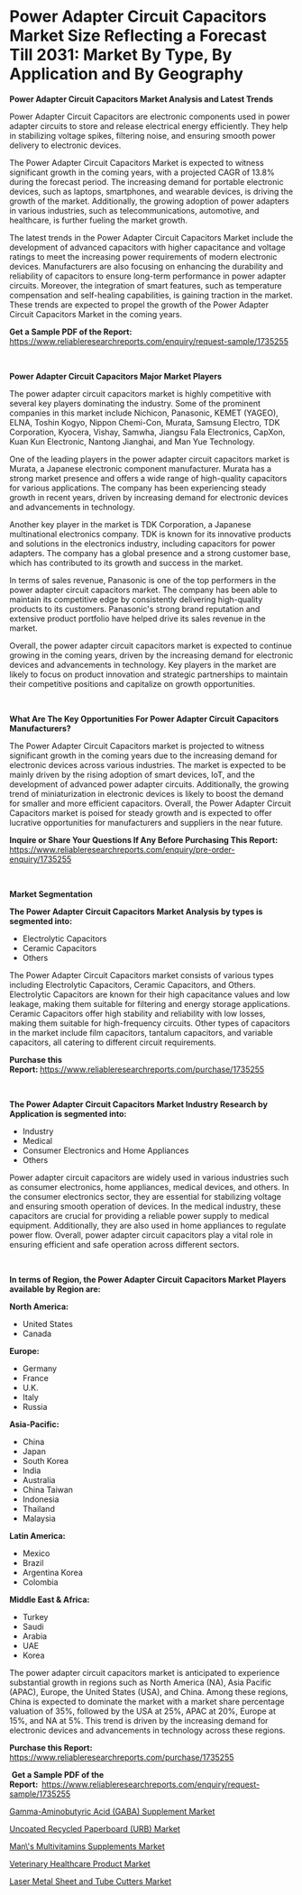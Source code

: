 <p><h1>Power Adapter Circuit Capacitors Market Size Reflecting a Forecast Till 2031: Market By Type, By Application and By Geography</h1></p><p><strong>Power Adapter Circuit Capacitors Market Analysis and Latest Trends</strong></p>
<p><p>Power Adapter Circuit Capacitors are electronic components used in power adapter circuits to store and release electrical energy efficiently. They help in stabilizing voltage spikes, filtering noise, and ensuring smooth power delivery to electronic devices.</p><p>The Power Adapter Circuit Capacitors Market is expected to witness significant growth in the coming years, with a projected CAGR of 13.8% during the forecast period. The increasing demand for portable electronic devices, such as laptops, smartphones, and wearable devices, is driving the growth of the market. Additionally, the growing adoption of power adapters in various industries, such as telecommunications, automotive, and healthcare, is further fueling the market growth.</p><p>The latest trends in the Power Adapter Circuit Capacitors Market include the development of advanced capacitors with higher capacitance and voltage ratings to meet the increasing power requirements of modern electronic devices. Manufacturers are also focusing on enhancing the durability and reliability of capacitors to ensure long-term performance in power adapter circuits. Moreover, the integration of smart features, such as temperature compensation and self-healing capabilities, is gaining traction in the market. These trends are expected to propel the growth of the Power Adapter Circuit Capacitors Market in the coming years.</p></p>
<p><strong>Get a Sample PDF of the Report:&nbsp;</strong> <a href="https://www.reliableresearchreports.com/enquiry/request-sample/1735255">https://www.reliableresearchreports.com/enquiry/request-sample/1735255</a></p>
<p>&nbsp;</p>
<p><strong>Power Adapter Circuit Capacitors Major Market Players</strong></p>
<p><p>The power adapter circuit capacitors market is highly competitive with several key players dominating the industry. Some of the prominent companies in this market include Nichicon, Panasonic, KEMET (YAGEO), ELNA, Toshin Kogyo, Nippon Chemi-Con, Murata, Samsung Electro, TDK Corporation, Kyocera, Vishay, Samwha, Jiangsu Fala Electronics, CapXon, Kuan Kun Electronic, Nantong Jianghai, and Man Yue Technology.</p><p>One of the leading players in the power adapter circuit capacitors market is Murata, a Japanese electronic component manufacturer. Murata has a strong market presence and offers a wide range of high-quality capacitors for various applications. The company has been experiencing steady growth in recent years, driven by increasing demand for electronic devices and advancements in technology.</p><p>Another key player in the market is TDK Corporation, a Japanese multinational electronics company. TDK is known for its innovative products and solutions in the electronics industry, including capacitors for power adapters. The company has a global presence and a strong customer base, which has contributed to its growth and success in the market.</p><p>In terms of sales revenue, Panasonic is one of the top performers in the power adapter circuit capacitors market. The company has been able to maintain its competitive edge by consistently delivering high-quality products to its customers. Panasonic's strong brand reputation and extensive product portfolio have helped drive its sales revenue in the market.</p><p>Overall, the power adapter circuit capacitors market is expected to continue growing in the coming years, driven by the increasing demand for electronic devices and advancements in technology. Key players in the market are likely to focus on product innovation and strategic partnerships to maintain their competitive positions and capitalize on growth opportunities.</p></p>
<p>&nbsp;</p>
<p><strong>What Are The Key Opportunities For Power Adapter Circuit Capacitors Manufacturers?</strong></p>
<p><p>The Power Adapter Circuit Capacitors market is projected to witness significant growth in the coming years due to the increasing demand for electronic devices across various industries. The market is expected to be mainly driven by the rising adoption of smart devices, IoT, and the development of advanced power adapter circuits. Additionally, the growing trend of miniaturization in electronic devices is likely to boost the demand for smaller and more efficient capacitors. Overall, the Power Adapter Circuit Capacitors market is poised for steady growth and is expected to offer lucrative opportunities for manufacturers and suppliers in the near future.</p></p>
<p><strong>Inquire or Share Your Questions If Any Before Purchasing This Report:</strong> <a href="https://www.reliableresearchreports.com/enquiry/pre-order-enquiry/1735255">https://www.reliableresearchreports.com/enquiry/pre-order-enquiry/1735255</a></p>
<p>&nbsp;</p>
<p><strong>Market Segmentation</strong></p>
<p><strong>The Power Adapter Circuit Capacitors Market Analysis by types is segmented into:</strong></p>
<p><ul><li>Electrolytic Capacitors</li><li>Ceramic Capacitors</li><li>Others</li></ul></p>
<p><p>The Power Adapter Circuit Capacitors market consists of various types including Electrolytic Capacitors, Ceramic Capacitors, and Others. Electrolytic Capacitors are known for their high capacitance values and low leakage, making them suitable for filtering and energy storage applications. Ceramic Capacitors offer high stability and reliability with low losses, making them suitable for high-frequency circuits. Other types of capacitors in the market include film capacitors, tantalum capacitors, and variable capacitors, all catering to different circuit requirements.</p></p>
<p><strong>Purchase this Report:&nbsp;</strong><a href="https://www.reliableresearchreports.com/purchase/1735255">https://www.reliableresearchreports.com/purchase/1735255</a></p>
<p>&nbsp;</p>
<p><strong>The Power Adapter Circuit Capacitors Market Industry Research by Application is segmented into:</strong></p>
<p><ul><li>Industry</li><li>Medical</li><li>Consumer Electronics and Home Appliances</li><li>Others</li></ul></p>
<p><p>Power adapter circuit capacitors are widely used in various industries such as consumer electronics, home appliances, medical devices, and others. In the consumer electronics sector, they are essential for stabilizing voltage and ensuring smooth operation of devices. In the medical industry, these capacitors are crucial for providing a reliable power supply to medical equipment. Additionally, they are also used in home appliances to regulate power flow. Overall, power adapter circuit capacitors play a vital role in ensuring efficient and safe operation across different sectors.</p></p>
<p>&nbsp;</p>
<p><strong>In terms of Region, the Power Adapter Circuit Capacitors Market Players available by Region are:</strong></p>
<p>
    <p> <strong> North America: </strong>
        <ul>
            <li>United States</li>
            <li>Canada</li>
        </ul>
        </p> 
    <p> <strong> Europe: </strong>
        <ul>
            <li>Germany</li>
            <li>France</li>
            <li>U.K.</li>
            <li>Italy</li>
            <li>Russia</li>
        </ul>
        </p> 
    <p> <strong> Asia-Pacific: </strong>
        <ul>
            <li>China</li>
            <li>Japan</li>
            <li>South Korea</li>
            <li>India</li>
            <li>Australia</li>
            <li>China Taiwan</li>
            <li>Indonesia</li>
            <li>Thailand</li>
            <li>Malaysia</li>
        </ul>
        </p> 
    <p> <strong> Latin America: </strong>
        <ul>
            <li>Mexico</li>
            <li>Brazil</li>
            <li>Argentina Korea</li>
            <li>Colombia</li>
        </ul>
        </p> 
    <p> <strong> Middle East & Africa: </strong>
        <ul>
            <li>Turkey</li>
            <li>Saudi</li>
            <li>Arabia</li>
            <li>UAE</li>
            <li>Korea</li>
        </ul>
    </p>
    </p>
<p><p>The power adapter circuit capacitors market is anticipated to experience substantial growth in regions such as North America (NA), Asia Pacific (APAC), Europe, the United States (USA), and China. Among these regions, China is expected to dominate the market with a market share percentage valuation of 35%, followed by the USA at 25%, APAC at 20%, Europe at 15%, and NA at 5%. This trend is driven by the increasing demand for electronic devices and advancements in technology across these regions.</p></p>
<p><strong>Purchase this Report: </strong><a href="https://www.reliableresearchreports.com/purchase/1735255">https://www.reliableresearchreports.com/purchase/1735255</a></p>
<p>&nbsp;<strong>Get a Sample PDF of the Report:&nbsp;&nbsp;</strong><a href="https://www.reliableresearchreports.com/enquiry/request-sample/1735255">https://www.reliableresearchreports.com/enquiry/request-sample/1735255</a></p>
<p><strong></strong></p>
<p><p><a href="https://medium.com/@zolajenkins1966/gamma-aminobutyric-acid-gaba-supplement-market-comprehensive-assessment-by-type-application-bc8ffb5a2577">Gamma-Aminobutyric Acid (GABA) Supplement Market</a></p><p><a href="https://github.com/zjyglelu/Market-Research-Report-List-1/blob/main/uncoated-recycled-paperboard-urb-market.md">Uncoated Recycled Paperboard (URB) Market</a></p><p><a href="https://medium.com/@zolajenkins1966/man-s-multivitamins-supplements-market-analysis-its-cagr-market-segmentation-and-global-industry-4ac435929306">Man\'s Multivitamins Supplements Market</a></p><p><a href="https://medium.com/@emilypena1936/veterinary-healthcare-product-market-outlook-industry-overview-and-forecast-2024-to-2031-e8bbd4f71efc">Veterinary Healthcare Product Market</a></p><p><a href="https://github.com/mbisetmhermsr/Market-Research-Report-List-1/blob/main/laser-metal-sheet-and-tube-cutters-market.md">Laser Metal Sheet and Tube Cutters Market</a></p></p>